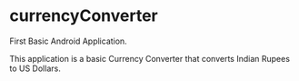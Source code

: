 # currencyConverter
First Basic Android Application.

This application is a basic Currency Converter that converts Indian Rupees to US Dollars.
